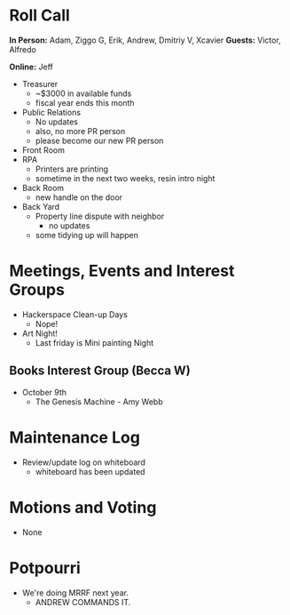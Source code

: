 # Roll Call
**In Person:** Adam, Ziggo G, Erik, Andrew, Dmitriy V, Xcavier
**Guests:** Victor, Alfredo

**Online:** Jeff

- Treasurer
  - ~$3000 in available funds
  - fiscal year ends this month
- Public Relations
  - No updates
  - also, no more PR person
  - please become our new PR person
- Front Room
- RPA
  - Printers are printing
  - sometime in the next two weeks, resin intro night
- Back Room
  - new handle on the door
- Back Yard
  - Property line dispute with neighbor 
    - no updates
  - some tidying up will happen
# Meetings, Events and Interest Groups
- Hackerspace Clean-up Days
  - Nope!
- Art Night!
  - Last friday is Mini painting Night
## Books Interest Group (Becca W)
- October 9th
  - The Genesis Machine - Amy Webb
# Maintenance Log
- Review/update log on whiteboard
  - whiteboard has been updated
# Motions and Voting
- None
# Potpourri
- We're doing MRRF next year.  
  - ANDREW COMMANDS IT.
